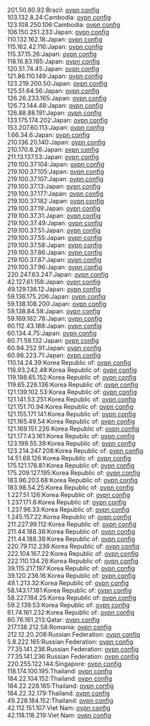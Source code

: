 201.50.80.92:Brazil: [ovpn config](vpn/201_50_80_92.ovpn)  
103.132.8.24:Cambodia: [ovpn config](vpn/103_132_8_24.ovpn)  
123.108.250.106:Cambodia: [ovpn config](vpn/123_108_250_106.ovpn)  
106.150.251.233:Japan: [ovpn config](vpn/106_150_251_233.ovpn)  
110.132.162.18:Japan: [ovpn config](vpn/110_132_162_18.ovpn)  
115.162.42.116:Japan: [ovpn config](vpn/115_162_42_116.ovpn)  
115.37.15.26:Japan: [ovpn config](vpn/115_37_15_26.ovpn)  
118.16.83.185:Japan: [ovpn config](vpn/118_16_83_185.ovpn)  
120.51.74.45:Japan: [ovpn config](vpn/120_51_74_45.ovpn)  
121.86.110.149:Japan: [ovpn config](vpn/121_86_110_149.ovpn)  
123.219.200.50:Japan: [ovpn config](vpn/123_219_200_50.ovpn)  
125.51.64.56:Japan: [ovpn config](vpn/125_51_64_56.ovpn)  
126.26.233.165:Japan: [ovpn config](vpn/126_26_233_165.ovpn)  
126.73.144.48:Japan: [ovpn config](vpn/126_73_144_48.ovpn)  
126.88.88.191:Japan: [ovpn config](vpn/126_88_88_191.ovpn)  
133.175.174.202:Japan: [ovpn config](vpn/133_175_174_202.ovpn)  
153.207.60.113:Japan: [ovpn config](vpn/153_207_60_113.ovpn)  
1.66.34.6:Japan: [ovpn config](vpn/1_66_34_6.ovpn)  
210.136.20.140:Japan: [ovpn config](vpn/210_136_20_140.ovpn)  
210.170.8.26:Japan: [ovpn config](vpn/210_170_8_26.ovpn)  
211.13.137.53:Japan: [ovpn config](vpn/211_13_137_53.ovpn)  
219.100.37.104:Japan: [ovpn config](vpn/219_100_37_104.ovpn)  
219.100.37.105:Japan: [ovpn config](vpn/219_100_37_105.ovpn)  
219.100.37.107:Japan: [ovpn config](vpn/219_100_37_107.ovpn)  
219.100.37.13:Japan: [ovpn config](vpn/219_100_37_13.ovpn)  
219.100.37.177:Japan: [ovpn config](vpn/219_100_37_177.ovpn)  
219.100.37.182:Japan: [ovpn config](vpn/219_100_37_182.ovpn)  
219.100.37.19:Japan: [ovpn config](vpn/219_100_37_19.ovpn)  
219.100.37.31:Japan: [ovpn config](vpn/219_100_37_31.ovpn)  
219.100.37.49:Japan: [ovpn config](vpn/219_100_37_49.ovpn)  
219.100.37.51:Japan: [ovpn config](vpn/219_100_37_51.ovpn)  
219.100.37.55:Japan: [ovpn config](vpn/219_100_37_55.ovpn)  
219.100.37.58:Japan: [ovpn config](vpn/219_100_37_58.ovpn)  
219.100.37.86:Japan: [ovpn config](vpn/219_100_37_86.ovpn)  
219.100.37.87:Japan: [ovpn config](vpn/219_100_37_87.ovpn)  
219.100.37.96:Japan: [ovpn config](vpn/219_100_37_96.ovpn)  
220.247.63.247:Japan: [ovpn config](vpn/220_247_63_247.ovpn)  
42.127.61.158:Japan: [ovpn config](vpn/42_127_61_158.ovpn)  
49.129.136.12:Japan: [ovpn config](vpn/49_129_136_12.ovpn)  
59.136.175.206:Japan: [ovpn config](vpn/59_136_175_206.ovpn)  
59.138.108.200:Japan: [ovpn config](vpn/59_138_108_200.ovpn)  
59.138.84.58:Japan: [ovpn config](vpn/59_138_84_58.ovpn)  
59.169.162.78:Japan: [ovpn config](vpn/59_169_162_78.ovpn)  
60.112.43.188:Japan: [ovpn config](vpn/60_112_43_188.ovpn)  
60.134.4.75:Japan: [ovpn config](vpn/60_134_4_75.ovpn)  
60.71.59.132:Japan: [ovpn config](vpn/60_71_59_132.ovpn)  
60.94.252.91:Japan: [ovpn config](vpn/60_94_252_91.ovpn)  
60.98.223.71:Japan: [ovpn config](vpn/60_98_223_71.ovpn)  
110.14.24.39:Korea Republic of: [ovpn config](vpn/110_14_24_39.ovpn)  
116.93.242.48:Korea Republic of: [ovpn config](vpn/116_93_242_48.ovpn)  
119.198.65.152:Korea Republic of: [ovpn config](vpn/119_198_65_152.ovpn)  
119.65.226.136:Korea Republic of: [ovpn config](vpn/119_65_226_136.ovpn)  
121.139.102.53:Korea Republic of: [ovpn config](vpn/121_139_102_53.ovpn)  
121.141.53.251:Korea Republic of: [ovpn config](vpn/121_141_53_251.ovpn)  
121.151.70.94:Korea Republic of: [ovpn config](vpn/121_151_70_94.ovpn)  
121.155.171.141:Korea Republic of: [ovpn config](vpn/121_155_171_141.ovpn)  
121.165.49.54:Korea Republic of: [ovpn config](vpn/121_165_49_54.ovpn)  
121.169.151.226:Korea Republic of: [ovpn config](vpn/121_169_151_226.ovpn)  
121.177.43.161:Korea Republic of: [ovpn config](vpn/121_177_43_161.ovpn)  
123.199.55.39:Korea Republic of: [ovpn config](vpn/123_199_55_39.ovpn)  
123.214.247.208:Korea Republic of: [ovpn config](vpn/123_214_247_208.ovpn)  
14.51.68.126:Korea Republic of: [ovpn config](vpn/14_51_68_126.ovpn)  
175.121.178.81:Korea Republic of: [ovpn config](vpn/175_121_178_81.ovpn)  
175.209.127.195:Korea Republic of: [ovpn config](vpn/175_209_127_195.ovpn)  
183.96.203.68:Korea Republic of: [ovpn config](vpn/183_96_203_68.ovpn)  
183.98.54.25:Korea Republic of: [ovpn config](vpn/183_98_54_25.ovpn)  
1.227.51.126:Korea Republic of: [ovpn config](vpn/1_227_51_126.ovpn)  
1.237.171.6:Korea Republic of: [ovpn config](vpn/1_237_171_6.ovpn)  
1.237.96.33:Korea Republic of: [ovpn config](vpn/1_237_96_33.ovpn)  
1.245.157.22:Korea Republic of: [ovpn config](vpn/1_245_157_22.ovpn)  
211.227.99.112:Korea Republic of: [ovpn config](vpn/211_227_99_112.ovpn)  
211.44.188.38:Korea Republic of: [ovpn config](vpn/211_44_188_38.ovpn)  
211.44.188.38:Korea Republic of: [ovpn config](vpn/211_44_188_38.ovpn)  
220.79.112.236:Korea Republic of: [ovpn config](vpn/220_79_112_236.ovpn)  
222.104.167.22:Korea Republic of: [ovpn config](vpn/222_104_167_22.ovpn)  
222.110.134.26:Korea Republic of: [ovpn config](vpn/222_110_134_26.ovpn)  
39.115.217.197:Korea Republic of: [ovpn config](vpn/39_115_217_197.ovpn)  
39.120.236.16:Korea Republic of: [ovpn config](vpn/39_120_236_16.ovpn)  
49.1.213.32:Korea Republic of: [ovpn config](vpn/49_1_213_32.ovpn)  
58.143.17.181:Korea Republic of: [ovpn config](vpn/58_143_17_181.ovpn)  
58.227.184.25:Korea Republic of: [ovpn config](vpn/58_227_184_25.ovpn)  
59.2.139.53:Korea Republic of: [ovpn config](vpn/59_2_139_53.ovpn)  
61.74.161.232:Korea Republic of: [ovpn config](vpn/61_74_161_232.ovpn)  
80.76.161.213:Qatar: [ovpn config](vpn/80_76_161_213.ovpn)  
217.138.212.58:Romania: [ovpn config](vpn/217_138_212_58.ovpn)  
212.12.20.208:Russian Federation: [ovpn config](vpn/212_12_20_208.ovpn)  
5.8.222.165:Russian Federation: [ovpn config](vpn/5_8_222_165.ovpn)  
77.35.141.236:Russian Federation: [ovpn config](vpn/77_35_141_236.ovpn)  
77.35.141.236:Russian Federation: [ovpn config](vpn/77_35_141_236.ovpn)  
220.255.122.144:Singapore: [ovpn config](vpn/220_255_122_144.ovpn)  
118.174.100.195:Thailand: [ovpn config](vpn/118_174_100_195.ovpn)  
184.22.104.152:Thailand: [ovpn config](vpn/184_22_104_152.ovpn)  
184.22.228.165:Thailand: [ovpn config](vpn/184_22_228_165.ovpn)  
184.22.32.179:Thailand: [ovpn config](vpn/184_22_32_179.ovpn)  
49.228.184.152:Thailand: [ovpn config](vpn/49_228_184_152.ovpn)  
42.112.151.107:Viet Nam: [ovpn config](vpn/42_112_151_107.ovpn)  
42.118.118.219:Viet Nam: [ovpn config](vpn/42_118_118_219.ovpn)  
